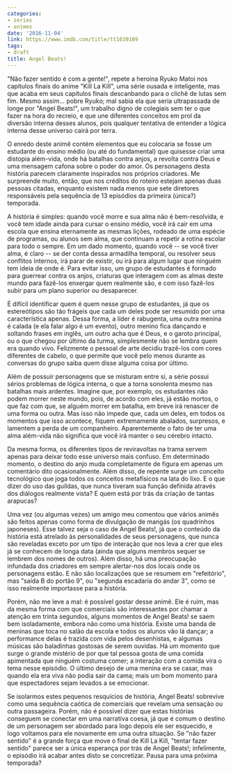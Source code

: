 ```yaml
---
categories:
- series
- animes
date: '2016-11-04'
link: https://www.imdb.com/title/tt1639109
tags:
- draft
title: Angel Beats!
---
```


"Não fazer sentido é com a gente!", repete a heroína Ryuko Matoi nos capítulos finais do anime "Kill La Kill", uma série ousada e inteligente, mas que acaba em seus capítulos finais descanbando para o clichê de lutas sem fim. Mesmo assim... pobre Ryuko; mal sabia ela que seria ultrapassada de longe por "Angel Beats!", um trabalho digno de colegiais sem ter o que fazer na hora do recreio, e que une diferentes conceitos em prol da diversão interna desses alunos, pois qualquer tentativa de entender a lógica interna desse universo cairá por terra.

O enredo deste animê contém elementos que eu colocaria se fosse um estudante do ensino médio (ou até do fundamental) que quisesse criar uma distopia além-vida, onde há batalhas contra anjos, a revolta contra Deus e uma mensagem cafona sobre o poder do amor. Os personagens desta história parecem claramente inspirados nos próprios criadores. Me surpreende muito, então, que nos créditos do roteiro estejam apenas duas pessoas citadas, enquanto existem nada menos que sete diretores responsáveis pela sequência de 13 episódios da primeira (única?) temporada.

A história é simples: quando você morre e sua alma não é bem-resolvida, e você tem idade ainda para cursar o ensino médio, você irá cair em uma escola que ensina eternamente as mesmas lições, rodeado de uma espécie de programas, ou alunos sem alma, que continuam a repetir a rotina escolar para todo o sempre. Em um dado momento, quando você -- se você tiver alma, é claro -- se der conta dessa armadilha temporal, ou resolver seus conflitos internos, irá parar de existir, ou irá para algum lugar que ninguém tem ideia de onde é. Para evitar isso, um grupo de estudantes é formado para guerrear contra os anjos, criaturas que interagem com as almas deste mundo para fazê-los enxergar quem realmente são, e com isso fazê-los subir para um plano superior ou desaparecer.

É difícil identificar quem é quem nesse grupo de estudantes, já que os estereótipos são tão frágeis que cada um deles pode ser resumido por uma característica apenas. Dessa forma, a líder é rabugenta, uma outra menina é calada (e ela falar algo é um evento), outro menino fica dançando e soltando frases em inglês, um outro acha que é Deus, e o garoto principal, ou o que chegou por último da turma, simplesmente não se lembra quem era quando vivo. Felizmente o pessoal de arte decidiu trazê-los com cores diferentes de cabelo, o que permite que você pelo menos durante as conversas do grupo saiba quem disse alguma coisa por último.

Além de possuir personagens que se misturam entre si, a série possui sérios problemas de lógica interna, o que a torna sonolenta mesmo nas batalhas mais ardentes. Imagine que, por exemplo, os estudantes não podem morrer neste mundo, pois, de acordo com eles, já estão mortos, o que faz com que, se alguém morrer em batalha, em breve irá renascer de uma forma ou outra. Mas isso não impede que, cada um deles, em todos os momentos que isso acontece, fiquem extremamente abalados, surpresos, e lamentem a perda de um companheiro. Aparentemente o fato de ter uma alma além-vida não significa que você irá manter o seu cérebro intacto.

Da mesma forma, os diferentes tipos de reviravoltas na trama servem apenas para deixar todo esse universo mais confuso. Em determinado momento, o destino do anjo muda completamente de figura em apenas um comentário dito ocasionalmente. Além disso, de repente surge um conceito tecnológico que joga todos os conceitos metafísicos na lata do lixo. E o que dizer do uso das guildas, que nunca tiveram sua função definida através dos diálogos realmente vista? E quem está por trás da criação de tantas arapucas?

Uma vez (ou algumas vezes) um amigo meu comentou que vários animês são feitos apenas como forma de divulgação de mangás (os quadrinhos japoneses). Esse talvez seja o caso de Angel Beats!, já que o conteúdo da história está atrelado às personalidades de seus personagens, que nunca são reveladas exceto por um tipo de interação que nos leva a crer que eles já se conhecem de longa data (ainda que alguns membros sequer se lembrem dos nomes de outros). Além disso, há uma preocupação infundada dos criadores em sempre alertar-nos dos locais onde os personagens estão. E não são localizações que se resumem em "refeitório", mas "saída B do portão 9", ou "segunda escadaria do andar 3", como se isso realmente importasse para a história.

Porém, não me leve a mal: é possível gostar desse animê. Ele é ruim, mas da mesma forma com que comerciais são interessantes por chamar a atenção em trinta segundos, alguns momentos de Angel Beats! se saem bem isoladamente, embora não como uma história. Existe uma banda de meninas que toca no salão da escola e todos os alunos vão lá dançar; a performance delas é trazida com vida pelos desenhistas, e algumas músicas são baladinhas gostosas de serem ouvidas. Há um momento que surge o grande mistério de por que tal pessoa gosta de uma comida apimentada que ninguém costuma comer; a interação com a comida vira o tema nesse episódio. O último desejo de uma menina era se casar, mas quando ela era viva não podia sair da cama; mais um bom momento para que espectadores sejam levados a se emocionar.

Se isolarmos estes pequenos resquícios de história, Angel Beats! sobrevive como uma sequência caótica de comerciais que revelam uma sensação ou outra passageira. Porém, não é possível dizer que estas histórias conseguem se conectar em uma narrativa coesa, já que é comum o destino de um personagem ser abordado para logo depois ele ser esquecido, e logo voltamos para ele novamente em uma outra situação. Se "não fazer sentido" é a grande força que move o final de Kill La Kill, "tentar fazer sentido" parece ser a única esperança por trás de Angel Beats!; infelimente, o episódio irá acabar antes disto se concretizar. Pausa para uma próxima temporada?